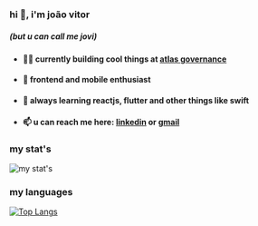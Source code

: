 ### hi 👋, i'm joão vitor 

##### (but u can call me jovi)

- #### 👨‍💻 currently building cool things at [atlas governance](https://welcome.atlasgov.com/pt/) 

- #### 📱 frontend and mobile enthusiast

- #### 🌱 always learning reactjs, flutter and other things like swift

- #### 📫 u can reach me here: [linkedin](https://www.linkedin.com/in/jovioli/) or [gmail](mailto:jovioli.dev04@gmail.com)

### my stat's
![my stat's](https://github-readme-stats.vercel.app/api?username=JoVi0li&show_icons=true)

### my languages
[![Top Langs](https://github-readme-stats.vercel.app/api/top-langs/?username=JoVi0li&layout=compact)](https://github.com/anuraghazra/github-readme-stats)

